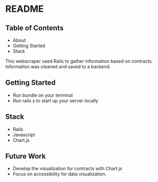 # README

## Table of Contents
- About
- Getting Started
- Stack

This webscraper used Rails to gather information based on contracts.
Information was cleaned and saved to a backend.

## Getting Started
- Run bundle on your terminal
- Run rails s to start up your server locally

## Stack
- Rails 
- Javascript
- Chart.js

## Future Work
- Develop the visualization for contracts with Chart.js
- Focus on accessibility for data visualization.

